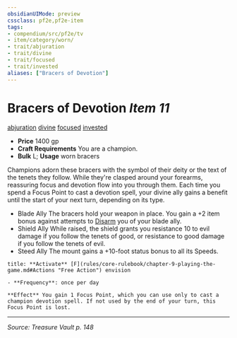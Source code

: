```yaml
---
obsidianUIMode: preview
cssclass: pf2e,pf2e-item
tags:
- compendium/src/pf2e/tv
- item/category/worn/
- trait/abjuration
- trait/divine
- trait/focused
- trait/invested
aliases: ["Bracers of Devotion"]
---
```

# Bracers of Devotion *Item 11*  
[abjuration](abjuration.md "Abjuration School Trait")  [divine](divine.md "Divine Tradition Trait")  [focused](focused.md "Focused Item Trait")  [invested](invested.md "Invested Item Trait")  

- **Price** 1400 gp
- **Craft Requirements** You are a champion.
- **Bulk** L; **Usage** worn bracers

Champions adorn these bracers with the symbol of their deity or the text of the tenets they follow. While they're clasped around your forearms, reassuring focus and devotion flow into you through them. Each time you spend a Focus Point to cast a devotion spell, your divine ally gains a benefit until the start of your next turn, depending on its type.

- Blade Ally The bracers hold your weapon in place. You gain a +2 item bonus against attempts to [Disarm](Reference/Rules/Actions/disarm.md) you of your blade ally.
- Shield Ally While raised, the shield grants you resistance 10 to evil damage if you follow the tenets of good, or resistance to good damage if you follow the tenets of evil.
- Steed Ally The mount gains a +10-foot status bonus to all its Speeds.

```ad-embed-ability
title: **Activate** [F](rules/core-rulebook/chapter-9-playing-the-game.md#Actions "Free Action") envision

- **Frequency**: once per day

**Effect** You gain 1 Focus Point, which you can use only to cast a champion devotion spell. If not used by the end of your turn, this Focus Point is lost.
```


---
*Source: Treasure Vault p. 148*